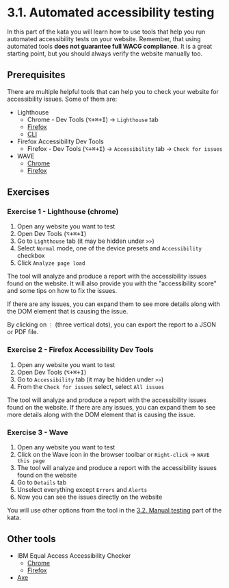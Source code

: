 # 3.1. Automated accessibility testing

In this part of the kata you will learn how to use tools that help you run automated accessibility tests on your website. Remember, that using automated tools **does not guarantee full WACG compliance**. It is a great starting point, but you should always verify the website manually too.

## Prerequisites

There are multiple helpful tools that can help you to check your website for accessibility issues. Some of them are:

- Lighthouse
  - Chrome - Dev Tools (<kbd>⌥+⌘+I</kbd>) -> `Lighthouse` tab
  - [Firefox](https://addons.mozilla.org/en-US/firefox/addon/google-lighthouse/)
  - [CLI](https://github.com/GoogleChrome/lighthouse?tab=readme-ov-file#using-the-node-cli)
- Firefox Accessibility Dev Tools
  - Firefox - Dev Tools (<kbd>⌥+⌘+I</kbd>) -> `Accessibility` tab -> `Check for issues`
- WAVE
  - [Chrome](https://chrome.google.com/webstore/detail/wave-evaluation-tool/jbbplnpkjmmeebjpijfedlgcdilocofh)
  - [Firefox](https://addons.mozilla.org/en-US/firefox/addon/wave-accessibility-tool/)

## Exercises

### Exercise 1 - Lighthouse (chrome)

1. Open any website you want to test
2. Open Dev Tools (<kbd>⌥+⌘+I</kbd>)
3. Go to `Lighthouse` tab (it may be hidden under `>>`)
4. Select `Normal` mode, one of the device presets and `Accessibility` checkbox
5. Click `Analyze page load`

The tool will analyze and produce a report with the accessibility issues found on the website. It will also provide you with the "accessibility score" and some tips on how to fix the issues.

If there are any issues, you can expand them to see more details along with the DOM element that is causing the issue.

By clicking on `⋮` (three vertical dots), you can export the report to a JSON or PDF file.

### Exercise 2 - Firefox Accessibility Dev Tools

1. Open any website you want to test
2. Open Dev Tools (<kbd>⌥+⌘+I</kbd>)
3. Go to `Accessibility` tab (it may be hidden under `>>`)
4. From the `Check for issues` select, select `All issues`

The tool will analyze and produce a report with the accessibility issues found on the website. If there are any issues, you can expand them to see more details along with the DOM element that is causing the issue.

### Exercise 3 - Wave

1. Open any website you want to test
2. Click on the Wave icon in the browser toolbar or `Right-click` -> `WAVE this page`
3. The tool will analyze and produce a report with the accessibility issues found on the website
4. Go to `Details` tab
5. Unselect everything except `Errors` and `Alerts`
6. Now you can see the issues directly on the website

You will use other options from the tool in the [3.2. Manual testing](3.2-manual-testing.md) part of the kata.

## Other tools

- IBM Equal Access Accessibility Checker
  - [Chrome](https://chrome.google.com/webstore/detail/ibm-equal-access-accessib/lkcagbfjnkomcinoddgooolagloogehp)
  - [Firefox](https://addons.mozilla.org/en-US/firefox/addon/accessibility-checker/)
- [Axe](https://www.deque.com/axe/devtools/)
